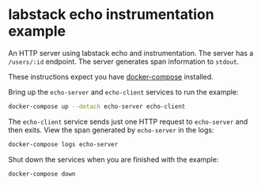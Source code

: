 # labstack echo instrumentation example

An HTTP server using labstack echo and instrumentation. The server has a
`/users/:id` endpoint. The server generates span information to
`stdout`.

These instructions expect you have
[docker-compose](https://docs.docker.com/compose/) installed.

Bring up the `echo-server` and `echo-client` services to run the
example:

```sh
docker-compose up --detach echo-server echo-client
```

The `echo-client` service sends just one HTTP request to `echo-server`
and then exits. View the span generated by `echo-server` in the logs:

```sh
docker-compose logs echo-server
```

Shut down the services when you are finished with the example:

```sh
docker-compose down
```
